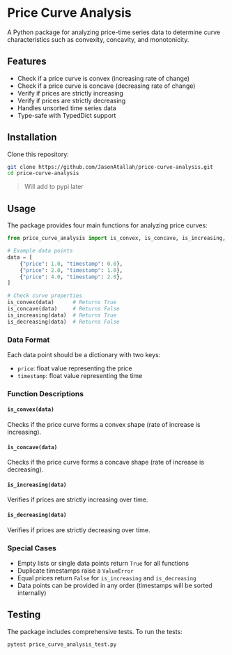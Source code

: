 # Price Curve Analysis

A Python package for analyzing price-time series data to determine curve characteristics such as convexity, concavity, and monotonicity.

## Features

- Check if a price curve is convex (increasing rate of change)
- Check if a price curve is concave (decreasing rate of change)
- Verify if prices are strictly increasing
- Verify if prices are strictly decreasing
- Handles unsorted time series data
- Type-safe with TypedDict support

## Installation

Clone this repository:
```bash
git clone https://github.com/JasonAtallah/price-curve-analysis.git
cd price-curve-analysis
```
> Will add to pypi later

## Usage

The package provides four main functions for analyzing price curves:

```python
from price_curve_analysis import is_convex, is_concave, is_increasing, is_decreasing

# Example data points
data = [
    {"price": 1.0, "timestamp": 0.0},
    {"price": 2.0, "timestamp": 1.0},
    {"price": 4.0, "timestamp": 2.0},
]

# Check curve properties
is_convex(data)      # Returns True
is_concave(data)     # Returns False
is_increasing(data)  # Returns True
is_decreasing(data)  # Returns False
```

### Data Format

Each data point should be a dictionary with two keys:
- `price`: float value representing the price
- `timestamp`: float value representing the time

### Function Descriptions

#### `is_convex(data)`
Checks if the price curve forms a convex shape (rate of increase is increasing).

#### `is_concave(data)`
Checks if the price curve forms a concave shape (rate of increase is decreasing).

#### `is_increasing(data)`
Verifies if prices are strictly increasing over time.

#### `is_decreasing(data)`
Verifies if prices are strictly decreasing over time.

### Special Cases

- Empty lists or single data points return `True` for all functions
- Duplicate timestamps raise a `ValueError`
- Equal prices return `False` for `is_increasing` and `is_decreasing`
- Data points can be provided in any order (timestamps will be sorted internally)

## Testing

The package includes comprehensive tests. To run the tests:

```bash
pytest price_curve_analysis_test.py
```